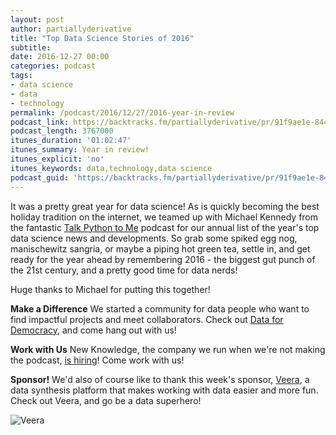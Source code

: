 ```yaml
---
layout: post
author: partiallyderivative
title: "Top Data Science Stories of 2016"
subtitle:
date: 2016-12-27 00:00
categories: podcast
tags:
- data science
- data
- technology
permalink: /podcast/2016/12/27/2016-year-in-review
podcast_link: https://backtracks.fm/partiallyderivative/pr/91f9ae1e-8449-11e7-86c7-0e84392478bc/partially_derivative_2016_year_in_review.mp3?s=1
podcast_length: 3767000
itunes_duration: '01:02:47'
itunes_summary: Year in review!
itunes_explicit: 'no'
itunes_keywords: data,technology,data science
podcast_guid: 'https://backtracks.fm/partiallyderivative/pr/91f9ae1e-8449-11e7-86c7-0e84392478bc/partially_derivative_2016_year_in_review.mp3?s=1'
---
```


 It was a pretty great year for data science! As is quickly becoming the best holiday tradition on the internet, we teamed up with Michael Kennedy from the fantastic [Talk Python to Me](https://talkpython.fm/) podcast for our annual list of the year's top data science news and developments. So grab some spiked egg nog, manischewitz sangria, or maybe a piping hot green tea, settle in, and get ready for the year ahead by remembering 2016 - the biggest gut punch of the 21st century, and a pretty good time for data nerds!

 Huge thanks to Michael for putting this together!

<div id="backtracks-player" data-bt-embed="https://player.backtracks.fm/partiallyderivative/partially-derivative/m/top-data-science-stories-of-2016" data-bt-theme="light" data-bt-show-art-cover="true" data-bt-show-comments="false"></div><script>(function(p,l,a,y,e,r,s){if(p[y]) return;if(p[e]) return p[e]();s=l.createElement(a);l.head.appendChild((s.async=p[y]=true,s.src=r,s))}(window,document,"script","__btL","__btR","https://player.backtracks.fm/embedder.js"))</script>

**Make a Difference**
We started a community for data people who want to find impactful projects and meet collaborators. Check out [Data for Democracy](https://medium.com/data-for-democracy), and come hang out with us!

**Work with Us**
New Knowledge, the company we run when we're not making the podcast, [is hiring](http://newknowledge.io/careers/)! Come work with us!

**Sponsor!** We'd also of course like to thank this week's sponsor, [Veera](http://getveera.com/), a data synthesis platform that makes working with data easier and more fun. Check out Veera, and go be a data superhero!

![Veera](http://getveera.com/wp-content/uploads/2016/08/veera-500width.png)

